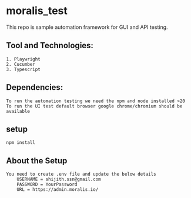 # moralis_test
This repo is sample automation framework for GUI and API testing.

## Tool and Technologies:

    1. Playwright
    2. Cucumber
    3. Typescript


## Dependencies:
    To run the automation testing we need the npm and node installed >20
    To run the UI test default browser google chrome/chromium should be available

## setup
    npm install

## About the Setup
    You need to create .env file and update the below details
        USERNAME = shijith.ssn@gmail.com
        PASSWORD = YourPassword
        URL = https://admin.moralis.io/    
